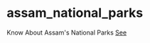 # assam_national_parks
Know About Assam's National Parks
[See](https://assam-national-parks.netlify.app/)
